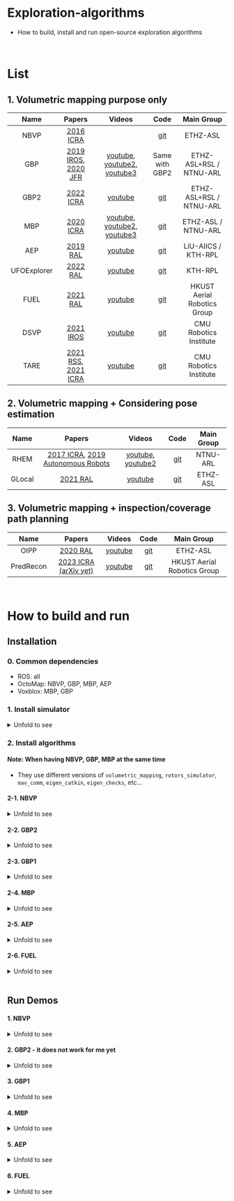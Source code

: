# Exploration-algorithms
+ How to build, install and run open-source exploration algorithms

<br>

# List
## 1. Volumetric mapping purpose only

|     Name    |                                                               Papers                                                              |                                                            Videos                                                           |                            Code                           |          Main Group         |
|:-----------:|:---------------------------------------------------------------------------------------------------------------------------------:|:---------------------------------------------------------------------------------------------------------------------------:|:---------------------------------------------------------:|:---------------------------:|
|     NBVP    |                                     [2016 ICRA](https://ieeexplore.ieee.org/document/7487281)                                     |                                                                                                                             |       [git](https://github.com/ethz-asl/nbvplanner)       |           ETHZ-ASL          |
|     GBP     | [2019 IROS](https://ieeexplore.ieee.org/document/8968151), [2020 JFR](https://onlinelibrary.wiley.com/doi/full/10.1002/rob.21993) | [youtube](https://youtu.be/VWgEVTeABdE), [youtube2](https://youtu.be/mw0qy05Fo6Q), [youtube3](https://youtu.be/SNMsKAnCQkw) |                       Same with GBP2                      |   ETHZ-ASL+RSL / NTNU-ARL   |
|     GBP2    |                                     [2022 ICRA](https://ieeexplore.ieee.org/document/9812401)                                     |                                           [youtube](https://youtu.be/P3uT4gHEFHw)                                           |      [git](https://github.com/ntnu-arl/gbplanner_ros)     |   ETHZ-ASL+RSL / NTNU-ARL   |
|     MBP     |                                     [2020 ICRA](https://ieeexplore.ieee.org/document/9196964)                                     | [youtube](https://youtu.be/ZvUedi5mzN8), [youtube2](https://youtu.be/bKVRHaJO938), [youtube3](https://youtu.be/aT9F4gRjyJ0) |      [git](https://github.com/ntnu-arl/mbplanner_ros)     |     ETHZ-ASL / NTNU-ARL     |
|     AEP     |                                      [2019 RAL](https://ieeexplore.ieee.org/document/8633925)                                     |                                           [youtube](https://youtu.be/Mg93ojV5rC8)                                           |         [git](https://github.com/mseln/aeplanner)         |     LiU-AIICS / KTH-RPL     |
| UFOExplorer |                                      [2022 RAL](https://ieeexplore.ieee.org/document/9681328)                                     |                                           [youtube](https://youtu.be/MWrRXaaW-bg)                                           | [git](https://github.com/UnknownFreeOccupied/UFOExplorer) |           KTH-RPL           |
|     FUEL    |                                      [2021 RAL](https://ieeexplore.ieee.org/document/9324988)                                     |                                           [youtube](https://youtu.be/_dGgZUrWk-8)                                           |    [git](https://github.com/HKUST-Aerial-Robotics/FUEL)   | HKUST Aerial Robotics Group |
|     DSVP    |                                     [2021 IROS](https://ieeexplore.ieee.org/document/9636473)                                     |                                           [youtube](https://youtu.be/1yLLIZIIsDk)                                           |      [git](https://github.com/HongbiaoZ/dsv_planner)      |    CMU Robotics Institute   |
|     TARE    |      [2021 RSS](http://www.roboticsproceedings.org/rss17/p018.pdf), [2021 ICRA](https://ieeexplore.ieee.org/document/9561916)     |                                           [youtube](https://youtu.be/pIo64S-uOoI)                                           |      [git](https://github.com/caochao39/tare_planner)     |    CMU Robotics Institute   |

## 2. Volumetric mapping + Considering pose estimation

|  Name  |                                                                       Papers                                                                      |                                       Videos                                      |                           Code                          | Main Group |
|:------:|:-------------------------------------------------------------------------------------------------------------------------------------------------:|:---------------------------------------------------------------------------------:|:-------------------------------------------------------:|:----------:|
|  RHEM  | [2017 ICRA](https://ieeexplore.ieee.org/document/7989531), [2019 Autonomous Robots](https://link.springer.com/article/10.1007/s10514-019-09864-1) | [youtube](https://youtu.be/iveNtQyUut4), [youtube2](https://youtu.be/LtQ7sPbHqr0) | [git](https://github.com/ntnu-arl/rhem_planner) |  NTNU-ARL  |
| GLocal |                                         [2021 RAL](https://ieeexplore.ieee.org/abstract/document/9387110)                                         |                      [youtube](https://youtu.be/WInjZvoCDCM)                      |  [git](https://github.com/ethz-asl/glocal_exploration)  |  ETHZ-ASL  |

## 3. Volumetric mapping + inspection/coverage path planning

|    Name   |                             Papers                            |                  Videos                 |                            Code                           |          Main Group         |
|:---------:|:-------------------------------------------------------------:|:---------------------------------------:|:---------------------------------------------------------:|:---------------------------:|
|    OIPP   |    [2020 RAL](https://ieeexplore.ieee.org/document/8968434)   | [youtube](https://youtu.be/lEadqJ1_8Do) | [git](https://github.com/ethz-asl/mav_active_3d_planning) |           ETHZ-ASL          |
| PredRecon | [2023 ICRA (arXiv yet)](https://arxiv.org/pdf/2302.04488.pdf) | [youtube](https://youtu.be/ek7yY_FZYAc) | [git](https://github.com/HKUST-Aerial-Robotics/PredRecon) | HKUST Aerial Robotics Group |

<br>


# How to build and run
## Installation
### 0. Common dependencies
+ ROS: all
+ OctoMap: NBVP, GBP, MBP, AEP
+ Voxblox: MBP, GBP
### 1. Install simulator
<details><summary>Unfold to see</summary>
  
#### Note: When having PX4-SITL and RotorS Simulator at the same time
+ They both use `libmav_msgs.so` file with the same name but different source codes.
+ If you have both simulators, do not forget to change the name of either one temporally.
  + PX4-SITL: `PX4-Autopilot/build/px4_sitl_default/build_gazebo/libmav_msgs.so`
  + RotorS: `<workspace>/build/rotors_gazebo_plugins/libmav_msgs.so`

#### 1-1. Install PX4-SITL - for AEP
+ Follow [here](https://github.com/engcang/mavros-gazebo-application/blob/master/README.md#installation)

#### 1-2. Install RotorS Simulator - for NBVP, GBP, MBP
+ Because of the version issuse, I recommend to install as here
+ Get the code and build
  ```shell
    cd ~/catkin_ws/src
    git clone https://github.com/ethz-asl/rotors_simulator --recursive
    rm -r rotors_simulator/rotors_description
    rm -r rotors_simulator/rotors_gazebo

    cd ~/catkin_ws
    git clone https://github.com/engcang/exploration-algorithms
    mv exploration-algorithms/rotors_description src/rotors_simulator/
    mv exploration-algorithms/rotors_gazebo src/rotors_simulator/

    catkin build
  ```

</details>
  
### 2. Install algorithms
#### Note: When having NBVP, GBP, MBP at the same time
+ They use different versions of `volumetric_mapping`, `rotors_simulator`, `mav_comm`, `eigen_catkin`, `eigen_checks`, etc...

#### 2-1. NBVP
<details><summary>Unfold to see</summary>

+ Install dependencies and get the code
  ```shell
  cd ~/catkin_ws/src
  git clone https://github.com/ethz-asl/nbvplanner.git
  cd nbvplanner
  git submodule update --init --recursive
  
  rm -r rotors # install it as above Section 1-2.
  cd mav_comm && git pull origin master
  ```
+ Change CMakeLists.txt and build the code
  ```shell
  cd ~/catkin_ws/src/nbvplanner/nbvplanner
  wget -O CMakeLists.txt https://raw.githubusercontent.com/engcang/exploration-algorithms/main/nbvp/nbvplanner/CMakeLists.txt
  cd ~/catkin_ws/src/nbvplanner/interface_nbvp_rotors
  wget -O CMakeLists.txt https://raw.githubusercontent.com/engcang/exploration-algorithms/main/nbvp/interface_nbvp_rotors/CMakeLists.txt

  cd ~/catkin_ws
  catkin build
  ```

</details>

#### 2-2. GBP2
<details><summary>Unfold to see</summary>

+ Install dependencies and get the code
  ```shell
  sudo apt install python-catkin-tools \
  libgoogle-glog-dev \
  ros-melodic-joy \
  ros-melodic-twist-mux \
  ros-melodic-interactive-marker-twist-server \
  ros-melodic-octomap-ros

  cd catkin_ws
  git clone https://github.com/ntnu-arl/gbplanner_ros.git -b gbplanner2

  wstool init
  wstool merge ./gbplanner_ros/packages_ssh.rosinstall
  wstool update

  rm -r src/sim/rotors_simulator #install it as above Section 1-2.
  ```
+ Build  
  ```shell
  cd ~/catkin_ws
  catkin build -DCMAKE_BUILD_TYPE=Release
  ```

</details>

#### 2-3. GBP1
<details><summary>Unfold to see</summary>

+ Clone and build the code
  ```shell
    cd ~/catkin_ws
    git clone https://github.com/ntnu-arl/gbplanner_ws.git
    cd gbplanner_ws
    git checkout origin/melodic
    wstool init
    wstool merge packages_https.rosinstall
    wstool update

    mv gbplanner_ws/src/* ~/catkin_ws/src/
    cd ~/catkin_ws
    rm -r src/sim/rotors_simulator # install it as above Section 1-2.  
  ```
+ Change the path of `Eigen` in
  + `gbplanner_ros/gbplanner/include/gbplanner/params.h`
  + `gbplanner_ros/gbplanner/include/gbplanner/gbplanner_rviz.h`
  + `gbplanner_ros/gbplanner/include/gbplanner/geofence_manager.h`
  + `gbplanner_ros/gbplanner/include/gbplanner/graph_manager.h`
  + `gbplanner_ros/gbplanner/include/gbplanner/map_manager.h`
  + `gbplanner_ros/gbplanner/include/gbplanner/rrg.h`
    ```c++
      //#include <eigen3/Eigen/Dense>
      #include <Eigen/Dense>
    ```
+ Build
  ```shell
    cd ~/catkin_ws
    catkin build -DCMAKE_BUILD_TYPE=Release

    !Optionally, for use with OctoMap
    catkin build -DCMAKE_BUILD_TYPE=Release -DUSE_OCTOMAP=1
  ```

</details>

#### 2-4. MBP
<details><summary>Unfold to see</summary>

+ Get the code and build
  ```shell
    git clone https://github.com/ntnu-arl/mbplanner_ws.git
    cd mbplanner_ws
    git checkout melodic-devel
    wstool init
    wstool merge packages_https.rosinstall
    wstool update

    mv mbplanner_ws/src/* ~/catkin_ws/src/
    cd ~/catkin_ws
    rm -r src/sim/rotors_simulator # install it as above Section 1-2.
  ```
+ Fix the code error
  + `exploration/mbplanner/mbplanner_ros/planner_common/src/params.cpp`
  + Line 847 (in `MBParams::loadParams(std::string ns)`)
    ```c++
      // Add
      return true;
    ```
+ Change the path of `Eigen` in `exploration/mbplanner_ros/planner_common/include/planner_common/visualizer.h`
  ```c++
    //#include <eigen3/Eigen/Dense>
    #include <Eigen/Dense>
  ```
+ Build
  ```shell
    cd ~/catkin_ws
    catkin build -DCMAKE_BUILD_TYPE=Release

    !Optionally, for use with OctoMap
    catkin build -DCMAKE_BUILD_TYPE=Release -DUSE_OCTOMAP=1
  ```
+ Trouble shooting for `planner_common`
  + When `opencv` path errors from `image_proc`,
    + Change the directory of `opencv` in `/opt/ros/melodic/share/image_proc/cmake/image_procConfig.cmake`

</details>

#### 2-5. AEP
<details><summary>Unfold to see</summary>

+ Install dependencies and build the code
  ```shell
    sudo apt install ros-<distro>-octomap* 
    sudo apt-get install libspatialindex-dev
    python2 -m pip install rtree

    cd ~/catkin_ws/src/
    git clone https://github.com/catkin/catkin_simple.git
    git clone https://github.com/mseln/aeplanner.git
    cd ..
    catkin build

    ## If PCL errors in rpl_exploration,
    ## change compiler to newer than c++14
    ## in line 4 for CMakeLists.txt of rpl_exploration
  ```
  
</details>

#### 2-6. FUEL
<details><summary>Unfold to see</summary>

+ Install dependencies 
  ```shell
    sudo apt-get install libarmadillo-dev
    sudo apt-get install libdw-dev
    git clone https://github.com/stevengj/nlopt.git
    cd nlopt
    mkdir build && cd build
    cmake ..
    make
    sudo make install
  ```
+ Get the code and change `CMakeLists.txt` of `bsline_opt`
  ```shell
    cd ~/catkin_ws/src
    git clone https://github.com/HKUST-Aerial-Robotics/FUEL.git
    cd FUEL/fuel_planner/bspline_opt
    wget -O CMakeLists.txt https://raw.githubusercontent.com/engcang/exploration-algorithms/main/fuel/CMakeLists.txt
  ```
+ Change compiler into `c++14` in all `CMakeLists.txt` files
  ```makefile
    #set(CMAKE_CXX_FLAGS "-std=c++11")
    set(CMAKE_CXX_FLAGS "-std=c++14")
  ```
+ Fix the code error
  + `FUEL/fuel_planner/path_searching/src/kinodynamic_astar.cpp`
  + Line 654 (in `int KinodynamicAstar::timeToIndex(double time)`)
    ```c++
      // Add
      return idx;
    ```
+ Build the code
  ```shell
    cd ~/catkin_ws
    catkin build -DCMAKE_BUILD_TYPE=Release
  ```

</details>





<br>

## Run Demos
#### 1. NBVP
<details><summary>Unfold to see</summary>

+ **Important:** Put `<plugin name="ros_interface_plugin" filename="librotors_gazebo_ros_interface_plugin.so"/>` into Gazebo `.world` file
+ Run the demo
  ```shell
    roslaunch interface_nbvp_rotors flat_exploration.launch
  ```

</details>

#### 2. GBP2 - it does not work for me yet
<details><summary>Unfold to see</summary>

+ Run the demo
  ```shell
    roslaunch gbplanner rmf_sim.launch
    or
    roslaunch gbplanner smb_sim.launch
  ```

</details>

#### 3. GBP1
<details><summary>Unfold to see</summary>

+ Check `map_config_file`, if it is `octomap` or `voxblox`
  ```xml
    <arg name="map_config_file" default="$(arg octomap_config_file)"/>
    <arg name="map_config_file" default="$(arg voxblox_config_file)"/>
  ```
+ Run the demo
  ```shell
    roslaunch gbplanner gbplanner_sim.launch
    rosservice call /planner_control_interface/std_srvs/automatic_planning "{}" 
  ```

</details>

#### 4. MBP
<details><summary>Unfold to see</summary>

+ Check `map_config_file`, if it is `octomap` or `voxblox`
  ```xml
    <arg name="map_config_file" default="$(arg octomap_config_file)"/>
    <arg name="map_config_file" default="$(arg voxblox_config_file)"/>
  ```
+ Run the demo
  ```shell
    roslaunch mbplanner mbplanner_m100_sim.launch
    rosservice call /planner_control_interface/std_srvs/automatic_planning "{}" 
  ```

</details>

#### 5. AEP
<details><summary>Unfold to see</summary>

+ Get config files and Gazebo models and build
  ```shell
    git clone https://github.com/engcang/exploration-algorithms --recursive
    mv exploration-algorithms/aep/ouster_gazebo_plugins ~/catkin_ws/src/
    mv exploration-algorithms/aep/gazebo_env ~/catkin_ws/src/
    mv exploration-algorithms/aep/rpl_exploraiton ~/catkin_ws/src/aeplanner/

    cd ~/catkin_ws
    catkin build
  ```
+ Set Gazebo paths
  ```shell
    cd ~/catkin_ws/src/gazebo_env/gazebo_maps/reconstruction
    tar -xf recon3.tar.xz

    gedit ~/.bashrc

    !Then, edit GAZEBO_PLUGIN_PATH and GAZEBO_MODEL_PATH!

    export GAZEBO_PLUGIN_PATH=:/home/$(whoami)/PX4-Autopilot/build/px4_sitl_default/build_gazebo:$GAZEBO_PLUGIN_PATH
    export GAZEBO_MODEL_PATH=/home/$(whoami)/catkin_ws/src/gazebo_env/drone_models:/home/$(whoami)/catkin_ws/src/gazebo_env/gazebo_maps/reconstruction:/home/$(whoami)/PX4-Autopilot/Tools/sitl_gazebo/models:$GAZEBO_MODEL_PATH
  ```
+ Run the demo
  ```shell
    roslaunch rpl_exploration px4_sitl_gazebo.launch
    # choose sensor
    roslaunch rpl_exploration rpl_exploration.launch sensor:=lidar
    roslaunch rpl_exploration rpl_exploration.launch sensor:=rgbd
    # arming & offboarding
    rosservice call /mavros/cmd/arming "value: true"
    rosservice call /mavros/set_mode "base_mode: 0 custom_mode: 'OFFBOARD'"
  ```

</details>


#### 6. FUEL
<details><summary>Unfold to see</summary>

+ Run the demo
  ```shell
    roslaunch exploration_manager rviz.launch
    roslaunch exploration_manager exploration.launch
    !Start with 2D Nav Goal in Rviz
  ```

</details>



<br>